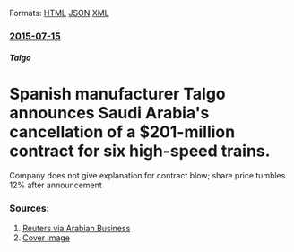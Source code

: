 
Formats: [HTML](/news/2015/07/15/spanish-manufacturer-talgo-announces-saudi-arabia-s-cancellation-of-a-201-million-contract-for-six-high-speed-trains.html)  [JSON](/news/2015/07/15/spanish-manufacturer-talgo-announces-saudi-arabia-s-cancellation-of-a-201-million-contract-for-six-high-speed-trains.json)  [XML](/news/2015/07/15/spanish-manufacturer-talgo-announces-saudi-arabia-s-cancellation-of-a-201-million-contract-for-six-high-speed-trains.xml)  

### [2015-07-15](/news/2015/07/15/index.md)

##### Talgo
#  Spanish manufacturer Talgo announces Saudi Arabia's cancellation of a $201-million contract for six high-speed trains. 

Company does not give explanation for contract blow; share price tumbles 12% after announcement


### Sources:

1. [Reuters via Arabian Business](http://www.arabianbusiness.com/spain-s-talgo-says-201m-saudi-trains-deal-cancelled-599769.html#.VadR89LbK70)
1. [Cover Image](http://www.arabianbusiness.com/incoming/article575008.ece/BINARY/460365866.jpg)
